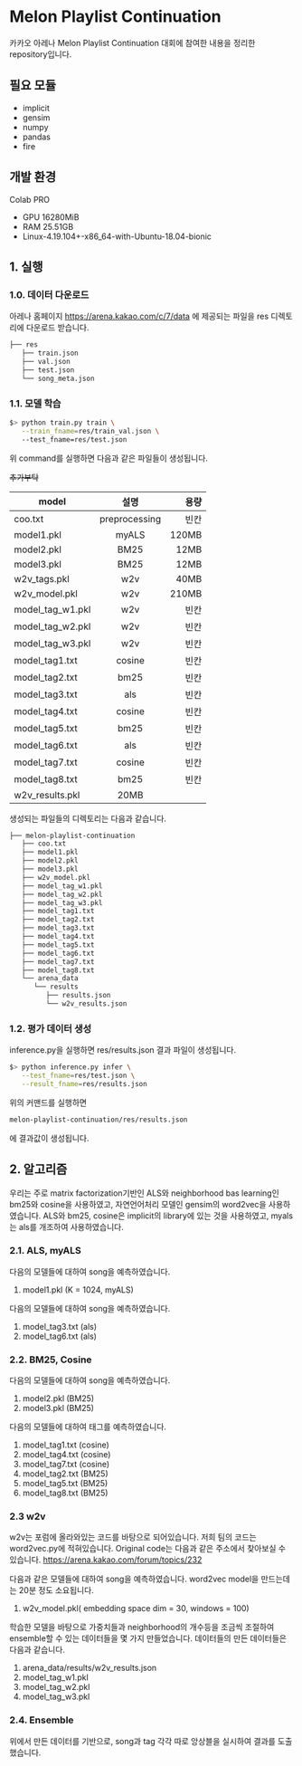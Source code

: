 # Melon Playlist Continuation
카카오 아레나 Melon Playlist Continuation 대회에 참여한 내용을 정리한 repository입니다. 

## 필요 모듈
- implicit
- gensim
- numpy
- pandas
- fire

## 개발 환경
Colab PRO 
- GPU 16280MiB 
- RAM 25.51GB
- Linux-4.19.104+-x86_64-with-Ubuntu-18.04-bionic

## 1. 실행
### 1.0. 데이터 다운로드
아레나 홈페이지 https://arena.kakao.com/c/7/data 에 제공되는 파일을 
res 디렉토리에 다운로드 받습니다. 

```bash
├── res
   ├── train.json
   ├── val.json
   ├── test.json
   └── song_meta.json
``` 


### 1.1. 모델 학습

```bash
$> python train.py train \
   --train_fname=res/train_val.json \ 
   --test_fname=res/test.json
```
위 command를 실행하면 다음과 같은 파일들이 생성됩니다.

~~추가부탁~~

| model | 설명 | 용량 |
|---|:---:|---:|
| coo.txt | preprocessing | 빈칸 |
| model1.pkl | myALS | 120MB |
| model2.pkl | BM25 | 12MB |
| model3.pkl | BM25 | 12MB |
| w2v_tags.pkl | w2v | 40MB |
| w2v_model.pkl | w2v | 210MB |
| model_tag_w1.pkl | w2v | 빈칸 |
| model_tag_w2.pkl | w2v | 빈칸 |
| model_tag_w3.pkl | w2v | 빈칸 |
| model_tag1.txt | cosine | 빈칸 |
| model_tag2.txt | bm25 | 빈칸 |
| model_tag3.txt | als | 빈칸 |
| model_tag4.txt | cosine | 빈칸 |
| model_tag5.txt | bm25 | 빈칸 |
| model_tag6.txt | als | 빈칸 |
| model_tag7.txt | cosine | 빈칸 |
| model_tag8.txt | bm25 | 빈칸 |
| w2v_results.pkl | 20MB | 

생성되는 파일들의 디렉토리는 다음과 같습니다.

```bash
├── melon-playlist-continuation
   ├── coo.txt
   ├── model1.pkl
   ├── model2.pkl
   ├── model3.pkl
   ├── w2v_model.pkl
   ├── model_tag_w1.pkl
   ├── model_tag_w2.pkl
   ├── model_tag_w3.pkl
   ├── model_tag1.txt
   ├── model_tag2.txt
   ├── model_tag3.txt
   ├── model_tag4.txt
   ├── model_tag5.txt
   ├── model_tag6.txt
   ├── model_tag7.txt
   ├── model_tag8.txt
   └── arena_data
      └── results
         ├── results.json
         └── w2v_results.json
``` 


### 1.2. 평가 데이터 생성 
inference.py을 실행하면 res/results.json 결과 파일이 생성됩니다.

```bash
$> python inference.py infer \
   --test_fname=res/test.json \
   --result_fname=res/results.json
``` 
위의 커맨드를 실행하면

```bash
melon-playlist-continuation/res/results.json
``` 
에 결과값이 생성됩니다.

## 2. 알고리즘

우리는 주로 matrix factorization기반인 ALS와 neighborhood bas learning인 bm25와 cosine을 사용하였고, 자연언어처리 모델인 gensim의 word2vec을 사용하였습니다.
ALS와 bm25, cosine은 implicit의 library에 있는 것을 사용하였고, myals는 als를 개조하여 사용하였습니다.

### 2.1. ALS, myALS

다음의 모델들에 대하여 song을 예측하였습니다.
1. model1.pkl (K = 1024, myALS)

다음의 모델들에 대하여 song을 예측하였습니다.
1. model_tag3.txt (als)
2. model_tag6.txt (als)

### 2.2. BM25, Cosine

다음의 모델들에 대하여 song을 예측하였습니다.
1. model2.pkl (BM25)
2. model3.pkl (BM25)

다음의 모델들에 대하여 태그를 예측하였습니다.
1. model_tag1.txt (cosine)
2. model_tag4.txt (cosine)
3. model_tag7.txt (cosine)
4. model_tag2.txt (BM25)
5. model_tag5.txt (BM25)
6. model_tag8.txt (BM25)

### 2.3 w2v

w2v는 포럼에 올라와있는 코드를 바탕으로 되어있습니다.
저희 팀의 코드는 word2vec.py에 적혀있습니다.
Original code는 다음과 같은 주소에서 찾아보실 수 있습니다.
https://arena.kakao.com/forum/topics/232

다음과 같은 모델들에 대하여 song을 예측하였습니다. word2vec model을 만드는데는 20분 정도 소요됩니다.
1. w2v_model.pkl( embedding space dim = 30, windows = 100)

학습한 모델을 바탕으로 가중치들과 neighborhood의 개수등을 조금씩 조절하여 ensemble할 수 있는 데이터들을 몇 가지 만들었습니다.
데이터들의 만든 데이터들은 다음과 같습니다.
1. arena_data/results/w2v_results.json
2. model_tag_w1.pkl
3. model_tag_w2.pkl
4. model_tag_w3.pkl

### 2.4. Ensemble

위에서 만든 데이터를 기반으로, song과 tag 각각 따로 앙상블을 실시하여 결과를 도출했습니다.
